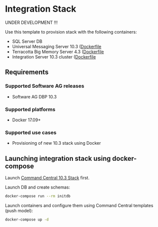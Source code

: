 <!-- Copyright � 2013 - 2018 Software AG, Darmstadt, Germany and/or its licensors

   SPDX-License-Identifier: Apache-2.0

    Licensed under the Apache License, Version 2.0 (the "License");
    you may not use this file except in compliance with the License.
    You may obtain a copy of the License at

        http://www.apache.org/licenses/LICENSE-2.0

    Unless required by applicable law or agreed to in writing, software
    distributed under the License is distributed on an "AS IS" BASIS,
     WITHOUT WARRANTIES OR CONDITIONS OF ANY KIND, either express or implied.
     See the License for the specific language governing permissions and

     limitations under the License.                                                  

-->

# Integration Stack

UNDER DEVELOPMENT !!!

Use this template to provision stack with the following containers:

* SQL Server DB
* Universal Messaging Server 10.3 ([Dockerfile](../../sag-um-server/Dockerfile)
* Terracotta Big Memory Server 4.3 ([Dockerfile](../../sag-tc-server/Dockerfile)
* Integration Server 10.3 cluster ([Dockerfile](../../sag-is-statefull-cluster/Dockerfile)

## Requirements

### Supported Software AG releases

* Software AG DBP 10.3

### Supported platforms

* Docker 17.09+

### Supported use cases

* Provisioning of new 10.3 stack using Docker

## Launching integration stack using docker-compose

Launch [Command Central 10.3 Stack](../sag-cc/) first.

Launch DB and create schemas:

```bash
docker-compose run --rm initdb
```

Launch containers and configure
them using Command Central templates (push model):

```bash
docker-compose up -d
```

